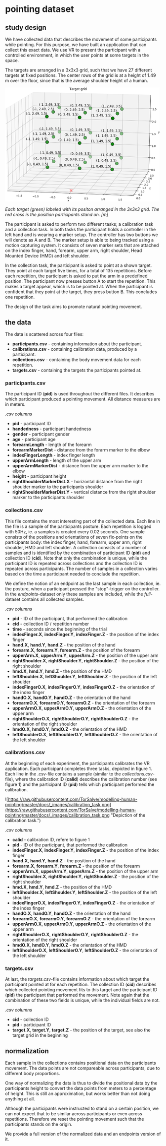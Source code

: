# pointing dataset

## study design

We have collected data that describes the movement of some participants while pointing. For this purpose, we have built an application that can collect this exact data. We use VR to present the participant with a controlled environment, in which the user points at some targets in the space. 

The targets are arranged in a 3x3x3 grid, such that we have 27 different targets at fixed positions. The center rows of the grid is at a height of 1.49 m over the floor, since that is the average shoulder height of a human.

<img src="https://raw.githubusercontent.com/TorSalve/modelling-human-pointing/master/docs/_images/targets.png" width="500" title="Depiction of the targets task."/>

*Each target (green) labeled with its positon arranged in the 3x3x3 grid. The red cross is the position participants stand on. [m]*

The participant is asked to perform two different tasks; a calibration task and a collection task. In both tasks the participant holds a controller in the left hand and is wearing a marker setup. The controller has two buttons we will denote as A and B. The marker setup is able to being tracked using a motion capturing system. It consists of seven marker sets that are attached on the index finger, hand, forearm, upper arm, right shoulder, Head Mounted Device (HMD) and left shoulder.

In the collection task, the participant is asked to point at a shown target. They point at each target five times, for a total of 135 repetitions. Before each repetition, the participant is asked to put the arm in a predefined position. The participant now presses button A to start the repetition. This makes a target appear, which is to be pointed at. When the participant is confident that they point at the target, they press button B. This concludes one repetition.

The design of the task aims to promote natural pointing movement.

## the data

The data is scattered across four files:
* **participants.csv** - containing information about the participant.
* **calibrations.csv** - containing calibration data, produced by a participant.
* **collections.csv** - containing the body movement data for each repetition.
* **targets.csv** - containing the targets the participants pointed at.

### participants.csv

The participant ID (**pid**) is used throughout the different files. It describes which participant produced a pointing movement. All distance measures are in meters.

*.csv columns*
* **pid** - participant ID
* **handedness** - participant handedness
* **gender** - participant gender
* **age** - participant age
* **forearmLength** - length of the forearm
* **forearmMarkerDist** - distance from the forarm marker to the elbow
* **indexFingerLength** - index finger length
* **upperArmLength** - length of the upper arm
* **upperArmMarkerDist** - distance from the upper arm marker to the elbow
* **height** - participant height
* **rightShoulderMarkerDist.X** - horizontal distance from the right shoulder marker to the participants shoulder
* **rightShoulderMarkerDist.Y** - vertical distance from the right shoulder marker to the participants shoulder

### collections.csv

This file contains the most interesting part of the collected data. Each line in the file is a sample of the participants posture. Each repetition is logged with 50Hz, ie. a samples is created every 0.02 seconds. One sample consists of the positions and orientations of seven fix-points on the participants body: the index finger, hand, forearm, upper arm, right shoulder, HMD and left shoulder. A collection consists of a number of samples and is identified by the combination of participant ID (**pid**) and collection ID (**cid**). Note that only the combination is unique, while the participant ID is repeated across collections and the collection ID is repeated across participants. The number of samples in a collection varies based on the time a participant needed to conclude the repetition.

We define the notion of an endpoint as the last sample in each collection, ie. the posture, when a participant pressed the "stop"-trigger on the controller. In the *endpoints*-dataset only these samples are included, while the *full*-dataset contains all collected samples.

*.csv columns*
* **pid** - ID of the participant, that performed the calibration
* **cid** - collection ID / repetition number
* **time** - seconds since the beginning of the trial
* **indexFinger.X**, **indexFinger.Y**, **indexFinger.Z** - the position of the index finger
* **hand.X**, **hand.Y**, **hand.Z** - the position of the hand
* **forearm.X**, **forearm.Y**, **forearm.Z** - the position of the forearm
* **upperArm.X**, **upperArm.Y**, **upperArm.Z** - the position of the upper arm
* **rightShoulder.X**, **rightShoulder.Y**, **rightShoulder.Z** - the position of the right shoulder
* **hmd.X**, **hmd.Y**, **hmd.Z** - the position of the HMD
* **leftShoulder.X**, **leftShoulder.Y**, **leftShoulder.Z** - the position of the left shoulder
* **indexFingerO.X**, **indexFingerO.Y**, **indexFingerO.Z** - the orientation of the index finger
* **handO.X**, **handO.Y**, **handO.Z** - the orientation of the hand
* **forearmO.X**, **forearmO.Y**, **forearmO.Z** - the orientation of the forearm
* **upperArmO.X**, **upperArmO.Y**, **upperArmO.Z** - the orientation of the upper arm
* **rightShoulderO.X**, **rightShoulderO.Y**, **rightShoulderO.Z** - the orientation of the right shoulder
* **hmdO.X**, **hmdO.Y**, **hmdO.Z** - the orientation of the HMD
* **leftShoulderO.X**, **leftShoulderO.Y**, **leftShoulderO.Z** - the orientation of the left shoulder

### calibrations.csv

At the beginning of each experiment, the participants calibrates the VR application. Each participant completes three tasks, depicted in figure 1. Each line in the .csv-file contains a sample (similar to the *collections.csv*-file), where the calibration ID (**calid**) describes the calibration number (see figure 1) and the participant ID (**pid**) tells which participant performed the calibration.

![https://raw.githubusercontent.com/TorSalve/modelling-human-pointing/master/docs/_images/calibration_task.png](https://raw.githubusercontent.com/TorSalve/modelling-human-pointing/master/docs/_images/calibration_task.png "Depiction of the calibration task.")

*.csv columns*
* **calid** - calibration ID, refere to figure 1
* **pid** - ID of the participant, that performed the calibration
* **indexFinger.X**, **indexFinger.Y**, **indexFinger.Z** - the position of the index finger
* **hand.X**, **hand.Y**, **hand.Z** - the position of the hand
* **forearm.X**, **forearm.Y**, **forearm.Z** - the position of the forearm
* **upperArm.X**, **upperArm.Y**, **upperArm.Z** - the position of the upper arm
* **rightShoulder.X**, **rightShoulder.Y**, **rightShoulder.Z** - the position of the right shoulder
* **hmd.X**, **hmd.Y**, **hmd.Z** - the position of the HMD
* **leftShoulder.X**, **leftShoulder.Y**, **leftShoulder.Z** - the position of the left shoulder
* **indexFingerO.X**, **indexFingerO.Y**, **indexFingerO.Z** - the orientation of the index finger
* **handO.X**, **handO.Y**, **handO.Z** - the orientation of the hand
* **forearmO.X**, **forearmO.Y**, **forearmO.Z** - the orientation of the forearm
* **upperArmO.X**, **upperArmO.Y**, **upperArmO.Z** - the orientation of the upper arm
* **rightShoulderO.X**, **rightShoulderO.Y**, **rightShoulderO.Z** - the orientation of the right shoulder
* **hmdO.X**, **hmdO.Y**, **hmdO.Z** - the orientation of the HMD
* **leftShoulderO.X**, **leftShoulderO.Y**, **leftShoulderO.Z** - the orientation of the left shoulder

### targets.csv

At last, the *targets.csv*-file contains information about which target the participant pointed at for each repetition. The collection ID (**cid**) describes  which collected pointing movement fits to this target and the participant ID (**pid**) the participant that performed the movement. Note again that the combination of these two fields is unique, while the individual fields are not.

*.csv columns*
* **cid** - collection ID
* **pid** - participant ID
* **target.X**, **target.Y**, **target.Z** - the position of the target, see also the target grid in the beginning

## normalization

Each sample in the collections contains positional data on the participants movement. The data points are not compareable across participants, due to different body proportions.

One way of normalizing the data is thus to divide the positional data by the participants height to convert the data points from meters to a percentage of height. This is still an approximation, but works better than not doing anything at all. 

Although the participants were instructed to stand on a certain position, we can not expect that to be similar across participants or even across repetitions. Therefore we reset the pointing movement such that the participants stands on the origin.

We provide a full version of the normalized data and an endpoints version of it.
